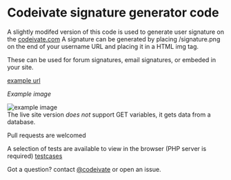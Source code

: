 # Codeivate signature generator code

A slightly modifed version of this code is used to generate user signature on the [codeivate.com](www.codeivate.com)
A signature can be generated by placing /signature.png on the end of your username URL and placing it in a HTML img tag.

These can be used for forum signatures, email signatures, or embeded in your site.


[example url](http://www.codeivate.com/users/paul/signature.png)    

*Example image*

![example image](http://www.codeivate.com/users/paul/signature.png)  
The live site version _does not_ support GET variables, it gets data from a database.

Pull requests are welcomed


A selection of tests are available to view in the browser (PHP server is required) [testcases](testcases.html)







Got a question? contact [@codeivate](http://www.twitter.com/codeivate) or open an issue.
